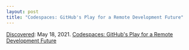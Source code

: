 ```yaml
---
layout: post
title: "Codespaces: GitHub's Play for a Remote Development Future"
---
```

[Discovered](http://rolandtanglao.com/2020/07/29/p1-blogthis-checkvist-list-links-to-blog/): May 18, 2021.  [Codespaces: GitHub's Play for a Remote Development Future](https://blog.robenkleene.com/2021/05/16/codespaces/)
